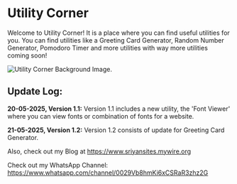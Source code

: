 # Utility Corner

Welcome to Utility Corner! It is a place where you can find useful utilities for you. You can find utilities like a Greeting Card Generator, Random Number Generator, Pomodoro Timer and more utilities with way more utilities coming soon!

![Utility Corner Background Image.](https://res.cloudinary.com/dhhmanp00/image/upload/v1747801258/background_byrufa.jpg "Background Image for Utility Corner.")

## Update Log:

**20-05-2025, Version 1.1:** Version 1.1 includes a new utility, the 'Font Viewer' where you can view fonts or combination of fonts for a website.

**21-05-2025, Version 1.2:** Version 1.2 consists of update for Greeting Card Generator.

Also, check out my Blog at https://www.sriyansites.mywire.org

Check out my WhatsApp Channel: https://www.whatsapp.com/channel/0029Vb8hmKi6xCSRaR3zhz2G
